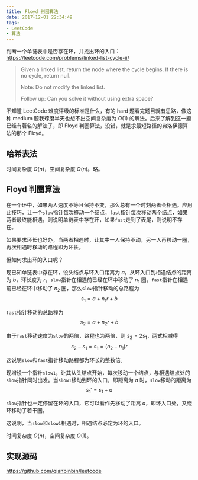 ```yaml
---
title: Floyd 判圈算法
date: 2017-12-01 22:34:49
tags:
- LeetCode
- 算法
---
```


判断一个单链表中是否存在环，并找出环的入口：
<https://leetcode.com/problems/linked-list-cycle-ii/>

> Given a linked list, return the node where the cycle begins. If there is no cycle, return null.
>
> Note: Do not modify the linked list.
>
> Follow up:
> Can you solve it without using extra space?

不知道 LeetCode 难度评级的标准是什么，有的 hard 题看完题目就有思路，像这种 medium 题我琢磨半天也想不出空间复杂度为 $O(1)$ 的解法。后来了解到这一题已经有著名的解法了，即 Floyd 判圈算法，没错，就是求最短路径的弗洛伊德算法的那个 Floyd。

<!-- more -->

## 哈希表法

时间复杂度 $O(n)$，空间复杂度 $O(n)$。略。

## Floyd 判圈算法

在一个环中，如果两人速度不等且保持不变，那么总有一个时刻两者会相遇。应用此技巧，让一个`slow`指针每次移动一个结点，`fast`指针每次移动两个结点，如果两者最终能相遇，则说明单链表中存在环，如果`fast`走到了表尾，则说明不存在。

如果要求环长也好办，当两者相遇时，让其中一人保持不动，另一人再移动一圈，再次相遇时移动的路程即为环长。

但如何求出环的入口呢？

现已知单链表中存在环，设头结点与环入口距离为 $a$，从环入口到相遇结点的距离为 $b$，环长度为 $r$，`slow`指针在相遇前已经在环中移动了 $n_1$ 圈，`fast`指针在相遇前已经在环中移动了 $n_2$ 圈，那么`slow`指针移动的总路程为
$$s_1 = a + n_1r + b$$

`fast`指针移动的总路程为
$$s_2 = a + n_2r + b$$

由于`fast`移动速度为`slow`的两倍，路程也为两倍，则 $s_2 = 2s_1$，两式相减得
$$s_2 - s_1 = s_1 = (n_2 - n_1)r$$

这说明`slow`和`fast`指针移动路程都为环长的整数倍。

现增设一个指针`slow1`，让其从头结点开始，每次移动一个结点，与相遇结点处的`slow`指针同时出发。当`slow1`移动到环的入口，即距离为 $a$ 时，`slow`移动的距离为
$$s_1' = s_1 + a$$

`slow`指针也一定停留在环的入口，它可以看作先移动了距离 $a$，即环入口处，又绕环移动了若干圈。

这说明，当`slow`和`slow1`相遇时，相遇结点必定为环的入口。

时间复杂度 $O(n)$，空间复杂度 $O(1)$。

## 实现源码

<https://github.com/qianbinbin/leetcode>
